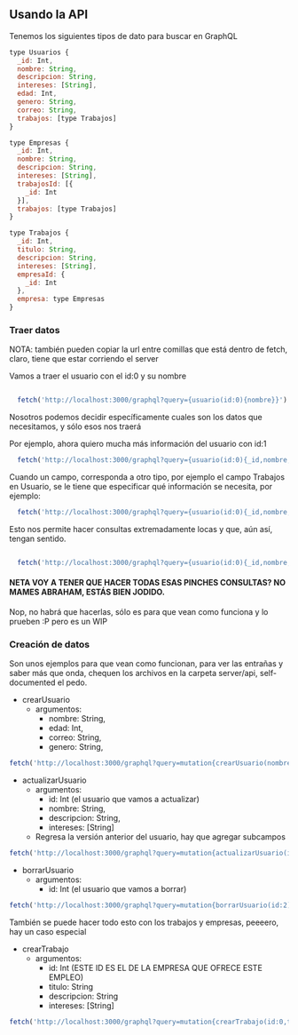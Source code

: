 ## Usando la API

Tenemos los siguientes tipos de dato para buscar en GraphQL

``` js
type Usuarios {
  _id: Int,
  nombre: String,
  descripcion: String,
  intereses: [String],
  edad: Int,
  genero: String,
  correo: String,
  trabajos: [type Trabajos]
}

type Empresas {
  _id: Int,
  nombre: String,
  descripcion: String,
  intereses: [String],
  trabajosId: [{
    _id: Int
  }],
  trabajos: [type Trabajos]
}

type Trabajos {
  _id: Int,
  titulo: String,
  descripcion: String,
  intereses: [String],
  empresaId: {
    _id: Int
  },
  empresa: type Empresas
}
```

### Traer datos
NOTA: también pueden copiar la url entre comillas que está dentro de fetch, claro, tiene que estar corriendo el server

Vamos a traer el usuario con el id:0 y su nombre

``` js

  fetch('http://localhost:3000/graphql?query={usuario(id:0){nombre}}').then(r => r.json()).then(r => console.log(r));

```

Nosotros podemos decidir específicamente cuales son los datos que necesitamos, y sólo esos nos traerá

Por ejemplo, ahora quiero mucha más información del usuario con id:1

``` js
  fetch('http://localhost:3000/graphql?query={usuario(id:0){_id,nombre,descripcion,intereses,genero,edad,correo}}').then(r => r.json()).then(r => console.log(r));
```

Cuando un campo, corresponda a otro tipo, por ejemplo el campo Trabajos en Usuario, se le tiene que especificar qué información se necesita, por ejemplo:

``` js
  fetch('http://localhost:3000/graphql?query={usuario(id:0){_id,nombre,descripcion,intereses,genero,edad,correo, trabajos{_id,titulo,descripcion,intereses,empresaId{_id}}}}').then(r => r.json()).then(r => console.log(r));
```
Esto nos permite hacer consultas extremadamente locas y que, aún así, tengan sentido.

``` js

  fetch('http://localhost:3000/graphql?query={usuario(id:0){_id,nombre,descripcion,intereses,genero,edad,correo,%20trabajos{_id,titulo,descripcion,intereses,empresaId{_id},empresa{_id,nombre,intereses,trabajosId{_id},trabajos{_id,titulo,empresaId{_id},empresa{_id,nombre}}}}}}').then(r => r.json()).then(r => console.log(r));
```

#### NETA VOY A TENER QUE HACER TODAS ESAS PINCHES CONSULTAS? NO MAMES ABRAHAM, ESTÁS BIEN JODIDO.

Nop, no habrá que hacerlas, sólo es para que vean como funciona y lo prueben :P pero es un WIP

### Creación de datos
Son unos ejemplos para que vean como funcionan, para ver las entrañas y saber más que onda, chequen los archivos en la carpeta server/api, self-documented el pedo.

- crearUsuario
  - argumentos:
    - nombre: String,
    - edad: Int,
    - correo: String,
    - genero: String,

```js
fetch('http://localhost:3000/graphql?query=mutation{crearUsuario(nombre:"Abraham", correo:"yo@correo.com", edad:20, genero:"hombre")}', {method:"POST"}).then(r => r.json()).then(r => console.log(r))
```

- actualizarUsuario
  - argumentos:
    - id: Int (el usuario que vamos a actualizar)
    - nombre: String,
    - descripcion: String,
    - intereses: [String]
  - Regresa la versión anterior del usuario, hay que agregar subcampos

```js
fetch('http://localhost:3000/graphql?query=mutation{actualizarUsuario(id:2, nombre: "Saúl", descripcion:"Un tío demasiado guay", intereses:["programación","javascript","react","php","java"]){_id, nombre,descripcion,genero,edad,intereses}}', {method:"POST"}).then(r => r.json()).then(r => console.log(r))
```

- borrarUsuario
  - argumentos:
    - id: Int (el usuario que vamos a borrar)

```js
fetch('http://localhost:3000/graphql?query=mutation{borrarUsuario(id:2)}', {method: 'POST'}).then(r => r.json()).then(r => console.log(r));
```

También se puede hacer todo esto con los trabajos y empresas, peeeero, hay un caso especial

- crearTrabajo
  - argumentos:
    - id: Int (ESTE ID ES EL DE LA EMPRESA QUE OFRECE ESTE EMPLEO)
    - titulo: String
    - descripcion: String
    - intereses: [String]

```js
fetch('http://localhost:3000/graphql?query=mutation{crearTrabajo(id:0,titulo:"Programador en Ruby",descripcion:"Pos que sepa usar Ruby on Rails",intereses:["programación","it","ruby","ruby on rails"])}', {method: 'POST'}).then(r => r.json()).then(r => console.log(r));
```
